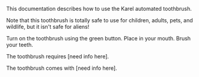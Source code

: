 This documentation describes how to use the Karel automated toothbrush.

Note that this toothbrush is totally safe to use for children, adults, pets, and wildlife, but it isn't safe for aliens!

Turn on the toothbrush using the green button. Place in your mouth. Brush your teeth.

The toothbrush requires [need info here].

The toothbrush comes with [need info here].
